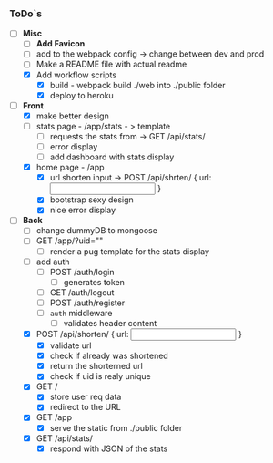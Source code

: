 ### ToDo`s

- [ ] **Misc**
  - [ ] **Add Favicon**
  - [ ] add <baseUrl> to the webpack config -> change between dev and prod
  - [ ] Make a README file with actual readme
  - [x] Add workflow scripts
    - [x] build - webpack build ./web into ./public folder
    - [x] deploy to heroku
- [ ] **Front**
  - [x] make better design
  - [ ] stats page - /app/stats - > template
    - [ ] requests the stats from -> GET /api/stats/<UID>
    - [ ] error display
    - [ ] add dashboard with stats display
  - [x] home page - /app
    - [x] url shorten input -> POST /api/shrten/ { url: <input url> }
    - [x] bootstrap sexy design
    - [x] nice error display
- [ ] **Back**
  - [ ] change dummyDB to mongoose
  - [ ] GET /app/?uid="<UID>"
    - [ ] render a pug template for the stats display
  - [ ] add auth
    - [ ] POST /auth/login
      - [ ] generates token
    - [ ] GET /auth/logout
    - [ ] POST /auth/register
    - [ ] `auth` middleware
      - [ ] validates header content
  - [x] POST /api/shorten/ { url: <input url> }
    - [x] validate url
    - [x] check if already was shortened
    - [x] return the shorterned url
    - [x] check if uid is realy unique
  - [x] GET /<UID>
    - [x] store user req data
    - [x] redirect to the URL
  - [x] GET /app
    - [x] serve the static from ./public folder
  - [x] GET /api/stats/<UID>
    - [x] respond with JSON of the stats
